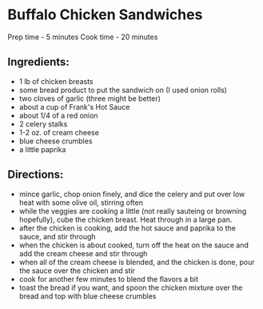 # Buffalo Chicken Sandwiches

Prep time - 5 minutes
Cook time - 20 minutes

## Ingredients:
 * 1 lb of chicken breasts
 * some bread product to put the sandwich on (I used onion rolls)
 * two cloves of garlic (three might be better)
 * about a cup of Frank's Hot Sauce
 * about 1/4 of a red onion
 * 2 celery stalks
 * 1-2 oz. of cream cheese
 * blue cheese crumbles
 * a little paprika

## Directions:
 * mince garlic, chop onion finely, and dice the celery and put over low heat with some olive oil, stirring often
 * while the veggies are cooking a little (not really sauteing or browning hopefully), cube the chicken breast.  Heat through in a large pan.
 * after the chicken is cooking, add the hot sauce and paprika to the sauce, and stir through
 * when the chicken is about cooked, turn off the heat on the sauce and add the cream cheese and stir through
 * when all of the cream cheese is blended, and the chicken is done, pour the sauce over the chicken and stir
 * cook for another few minutes to blend the flavors a bit
 * toast the bread if you want, and spoon the chicken mixture over the bread and top with blue cheese crumbles
